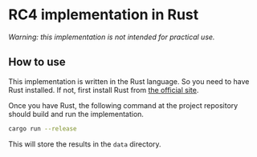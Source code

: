 # RC4 implementation in Rust

*Warning: this implementation is not intended for practical use.*

## How to use
This implementation is written in the Rust language.
So you need to have Rust installed.
If not, first install Rust from [the official site](https://www.rust-lang.org/).

Once you have Rust, the following command at the project repository
should build and run the implementation.

```sh
cargo run --release
```

This will store the results in the `data` directory. 
